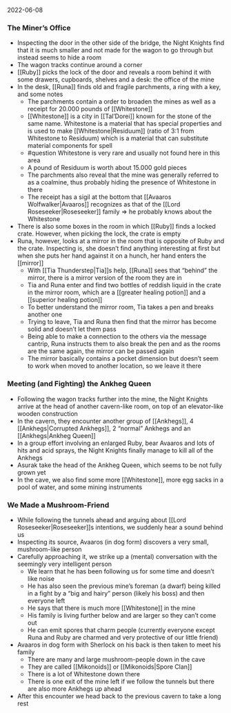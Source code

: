 2022-06-08

### The Miner’s Office 
- Inspecting the door in the other side of the bridge, the Night Knights find that it is much smaller and not made for the wagon to go through but instead seems to hide a room
- The wagon tracks continue around a corner
- [[Ruby]] picks the lock of the door and reveals a room behind it with some drawers, cupboards, shelves and a desk: the office of the mine
- In the desk, [[Runa]] finds old and fragile parchments, a ring with a key, and some notes
	- The parchments contain a order to broaden the mines as well as a receipt for 20.000 pounds of [[Whitestone]]
	- [[Whitestone]] is a city in [[Tal’Dorei]] known for the stone of the same name. Whitestone is a material that has special properties and is used to make [[Whitestone|Residuum]] (ratio of 3:1 from Whitestone to Residuum) which is a material that can substitute material components for spell
	- #question Whitestone is very rare and usually not found here in this area
	- A pound of Residuum is worth about 15.000 gold pieces
	- The parchments also reveal that the mine was generally referred to as a coalmine, thus probably hiding the presence of Whitestone in there
	- The receipt has a sigil at the bottom that [[Avaaros Wolfwalker|Avaaros]] recognizes as that of the [[Lord Roseseeker|Roseseeker]] family => he probably knows about the Whitestone
- There is also some boxes in the room in which [[Ruby]] finds a locked crate. However, when picking the lock, the crate is empty
- Runa, however, looks at a mirror in the room that is opposite of Ruby and the crate. Inspecting is, she doesn’t find anything interesting at first but when she puts her hand against it on a hunch, her hand enters the [[mirror]]
	- With [[Tia Thunderstep|Tia]]s help, [[Runa]] sees that “behind” the mirror, there is a mirror version of the room they are in
	- Tia and Runa enter and find two bottles of reddish liquid in the crate in the mirror room, which are a [[greater healing potion]] and a [[superior healing potion]]
	- To better understand the mirror room, Tia takes a pen and breaks another one
	- Trying to leave, Tia and Runa then find that the mirror has become solid and doesn’t let them pass
	- Being able to make a connection to the others via the message cantrip, Runa instructs them to also break the pen and as the rooms are the same again, the mirror can be passed again
	- The mirror basically contains a pocket dimension but doesn’t seem to work when moved to another location, so we leave it there

### Meeting (and Fighting) the Ankheg Queen
- Following the wagon tracks further into the mine, the Night Knights arrive at the head of another cavern-like room, on top of an elevator-like wooden construction
- In the cavern, they encounter another group of [[Ankhegs]], 4 [[Ankhegs|Corrupted Ankhegs]], 2 “normal” Ankhegs and an [[Ankhegs|Ankheg Queen]]
- In a group effort involving an enlarged Ruby, bear Avaaros and lots of hits and acid sprays, the Night Knights finally manage to kill all of the Ankhegs
- Asurak take the head of the Ankheg Queen, which seems to be not fully grown yet
- In the cave, we also find some more [[Whitestone]], more egg sacks in a pool of water, and some mining instruments

### We Made a Mushroom-Friend
- While following the tunnels ahead and arguing about [[Lord Roseseeker|Roseseeker]]s intentions, we suddenly hear a sound behind us
- Inspecting its source, Avaaros (in dog form) discovers a very small, mushroom-like person
- Carefully approaching it, we strike up a (mental) conversation with the seemingly very intelligent person
	- We learn that he has been following us for some time and doesn’t like noise
	- He has also seen the previous mine’s foreman (a dwarf) being killed in a fight by a “big and hairy” person (likely his boss) and then everyone left
	- He says that there is much more [[Whitestone]] in the mine
	- His family is living further below and are larger so they can’t come out
	- He can emit spores that charm people (currently everyone except Runa and Ruby are charmed and very protective of our little friend)
- Avaaros in dog form with Sherlock on his back is then taken to meet his family
	- There are many and large mushroom-people down in the cave
	- They are called [[Mikonoids]] or [[Mikonoids|Spore Clan]]
	- There is a lot of Whitestone down there
	- There is one exit of the mine left if we follow the tunnels but there are also more Ankhegs up ahead
- After this encounter we head back to the previous cavern to take a long rest
